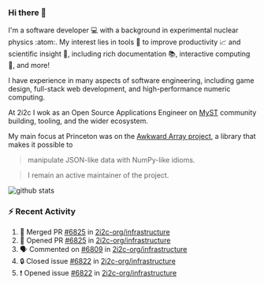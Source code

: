 ### Hi there 👋 

I'm a software developer 💻 with a background in experimental nuclear physics :atom:. My interest lies in tools :wrench: to improve productivity :chart_with_upwards_trend: and scientific insight :telescope:, including rich documentation 📚, interactive computing 🧮, and more! 

I have experience in many aspects of software engineering, including game design, full-stack web development, and high-performance numeric computing. 

At 2i2c I wok as an Open Source Applications Engineer on [MyST](https://github.com/jupyter-book/mystmd) community building, tooling, and the wider ecosystem. 

My main focus at Princeton was on the [Awkward Array project](awkward-array.org/), a library that makes it possible to 
> manipulate JSON-like data with NumPy-like idioms.

> I remain an active maintainer of the project. 

![github stats](https://github-readme-stats.vercel.app/api?username=agoose77&show_icons=true&hide_rank=true&hide_title=true&bg_color=30,e76445,904e95&text_color=efe3ec&icon_color=efe3ec)
<!--
**agoose77/agoose77** is a ✨ _special_ ✨ repository because its `README.md` (this file) appears on your GitHub profile.

Here are some ideas to get you started:

- 🔭 I’m currently working on ...
- 🌱 I’m currently learning ...
- 👯 I’m looking to collaborate on ...
- 🤔 I’m looking for help with ...
- 💬 Ask me about ...
- 📫 How to reach me: ...
- 😄 Pronouns: ...
- ⚡ Fun fact: ...
-->

### :zap: Recent Activity

<!--START_SECTION:activity-->
1. 🎉 Merged PR [#6825](https://github.com/2i2c-org/infrastructure/pull/6825) in [2i2c-org/infrastructure](https://github.com/2i2c-org/infrastructure)
2. 💪 Opened PR [#6825](https://github.com/2i2c-org/infrastructure/pull/6825) in [2i2c-org/infrastructure](https://github.com/2i2c-org/infrastructure)
3. 🗣 Commented on [#6809](https://github.com/2i2c-org/infrastructure/issues/6809#issuecomment-3334850926) in [2i2c-org/infrastructure](https://github.com/2i2c-org/infrastructure)
4. 🔒 Closed issue [#6822](https://github.com/2i2c-org/infrastructure/issues/6822) in [2i2c-org/infrastructure](https://github.com/2i2c-org/infrastructure)
5. ❗ Opened issue [#6822](https://github.com/2i2c-org/infrastructure/issues/6822) in [2i2c-org/infrastructure](https://github.com/2i2c-org/infrastructure)
<!--END_SECTION:activity-->
